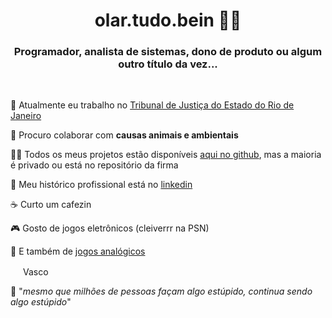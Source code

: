 <h1 align="center">olar.tudo.bein 🤙🏻</h1>
<h3 align="center">Programador, analista de sistemas, dono de produto ou algum outro título da vez...</h3>
<br>

🔭 Atualmente eu trabalho no [Tribunal de Justiça do Estado do Rio de Janeiro](http://www.tjrj.jus.br/)

👯 Procuro colaborar com **causas animais e ambientais**

👨‍💻 Todos os meus projetos estão disponíveis [aqui no github](https://github.com/cleiver?tab=repositories), mas a maioria é privado ou está no repositório da firma

📄 Meu histórico profissional está no [linkedin](https://www.linkedin.com/in/cleiver/)

☕️ Curto um cafezin

🎮 Gosto de jogos eletrônicos (cleiverrr na PSN)

🎲 E também de [jogos analógicos](https://ludopedia.com.br/usuario/cleiver)

<img src="https://upload.wikimedia.org/wikipedia/pt/a/ac/CRVascodaGama.png" width="16px"> Vasco

💬 "_mesmo que milhões de pessoas façam algo estúpido, continua sendo algo estúpido_"
